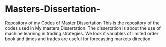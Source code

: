 # Masters-Dissertation-
Repository of my Codes of Master Dissertation
This is the repository of the codes used in My masters Dissertation.
The dissertation is about the use of machine learning in trading strategies.
We look if variables of limited order book and times and trades are useful for forecasting markets direction.
